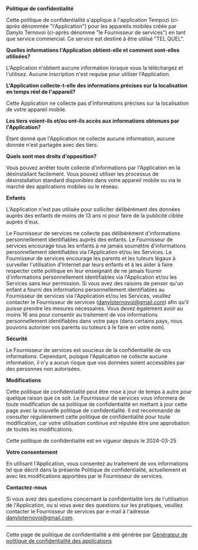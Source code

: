 **Politique de confidentialité**

Cette politique de confidentialité s'applique à l'application Tempozi (ci-après dénommée "l'Application") pour les appareils mobiles créée par Danylo Ternovoi (ci-après dénommé "le Fournisseur de services") en tant que service commercial. Ce service est destiné à être utilisé "TEL QUEL".

**Quelles informations l'Application obtient-elle et comment sont-elles utilisées?**

L'Application n'obtient aucune information lorsque vous la téléchargez et l'utilisez. Aucune inscription n'est requise pour utiliser l'Application.

**L'Application collecte-t-elle des informations précises sur la localisation en temps réel de l'appareil?**

Cette Application ne collecte pas d'informations précises sur la localisation de votre appareil mobile.

**Les tiers voient-ils et/ou ont-ils accès aux informations obtenues par l'Application?**

Étant donné que l'Application ne collecte aucune information, aucune donnée n'est partagée avec des tiers.

**Quels sont mes droits d'opposition?**

Vous pouvez arrêter toute collecte d'informations par l'Application en la désinstallant facilement. Vous pouvez utiliser les processus de désinstallation standard disponibles dans votre appareil mobile ou via le marché des applications mobiles ou le réseau.

**Enfants**

L'Application n'est pas utilisée pour solliciter délibérément des données auprès des enfants de moins de 13 ans ni pour faire de la publicité ciblée auprès d'eux.

Le Fournisseur de services ne collecte pas délibérément d'informations personnellement identifiables auprès des enfants. Le Fournisseur de services encourage tous les enfants à ne jamais soumettre d'informations personnellement identifiables via l'Application et/ou les Services. Le Fournisseur de services encourage les parents et les tuteurs légaux à surveiller l'utilisation d'Internet par leurs enfants et à les aider à faire respecter cette politique en leur enseignant de ne jamais fournir d'informations personnellement identifiables via l'Application et/ou les Services sans leur permission. Si vous avez des raisons de penser qu'un enfant a fourni des informations personnellement identifiables au Fournisseur de services via l'Application et/ou les Services, veuillez contacter le Fournisseur de services (danyloternovoi@gmail.com) afin qu'il puisse prendre les mesures nécessaires. Vous devez également avoir au moins 16 ans pour consentir au traitement de vos informations personnellement identifiables dans votre pays (dans certains pays, nous pouvons autoriser vos parents ou tuteurs à le faire en votre nom).

**Sécurité**

Le Fournisseur de services est soucieux de la confidentialité de vos informations. Cependant, puisque l'Application ne collecte aucune information, il n'y a aucun risque que vos données soient accessibles par des personnes non autorisées.

**Modifications**

Cette politique de confidentialité peut être mise à jour de temps à autre pour quelque raison que ce soit. Le Fournisseur de services vous informera de toute modification de sa politique de confidentialité en mettant à jour cette page avec la nouvelle politique de confidentialité. Il est recommandé de consulter régulièrement cette politique de confidentialité pour toute modification, car votre utilisation continue est réputée être une approbation de toutes les modifications.

Cette politique de confidentialité est en vigueur depuis le 2024-03-25

**Votre consentement**

En utilisant l'Application, vous consentez au traitement de vos informations tel que décrit dans la présente Politique de confidentialité, actuellement et avec les modifications apportées par le Fournisseur de services.

**Contactez-nous**

Si vous avez des questions concernant la confidentialité lors de l'utilisation de l'Application, ou si vous avez des questions sur les pratiques, veuillez contacter le Fournisseur de services par e-mail à l'adresse danyloternovoi@gmail.com.

---

Cette page de politique de confidentialité a été générée par [Générateur de politique de confidentialité des applications](https://app-privacy-policy-generator.nisrulz.com/)
